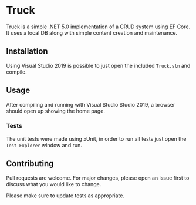 # Truck

Truck is a simple .NET 5.0 implementation of a CRUD system using EF Core. It uses a local DB along with simple content creation and maintenance.

## Installation

Using Visual Studio 2019 is possible to just open the included `Truck.sln` and compile.

## Usage

After compiling and running with Visual Studio Studio 2019, a browser should open up showing the home page.

### Tests

The unit tests were made using xUnit, in order to run all tests just open the `Test Explorer` window and run.

## Contributing
Pull requests are welcome. For major changes, please open an issue first to discuss what you would like to change.

Please make sure to update tests as appropriate.